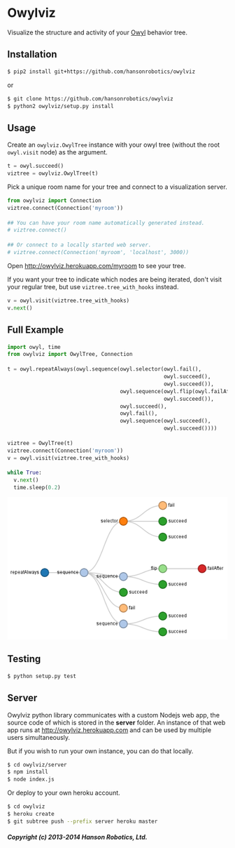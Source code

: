 # Owylviz

Visualize the structure and activity of your [Owyl](https://github.com/eykd/owyl) behavior tree.

## Installation

```bash
$ pip2 install git+https://github.com/hansonrobotics/owylviz
```

or

```bash
$ git clone https://github.com/hansonrobotics/owylviz
$ python2 owylviz/setup.py install
```

## Usage

Create an `owylviz.OwylTree` instance with your owyl tree (without the root
`owyl.visit` node) as the argument.
```python
t = owyl.succeed()
viztree = owylviz.OwylTree(t)
```

Pick a unique room name for your tree and connect to a visualization server.

```python
from owylviz import Connection
viztree.connect(Connection('myroom'))

## You can have your room name automatically generated instead.
# viztree.connect()

## Or connect to a locally started web server.
# viztree.connect(Connection('myroom', 'localhost', 3000))
```

Open http://owylviz.herokuapp.com/myroom to see your tree.

If you want your tree to indicate which nodes are being iterated, don't visit
your regular tree, but use `viztree.tree_with_hooks` instead.

```python
v = owyl.visit(viztree.tree_with_hooks)
v.next()
```

## Full Example

```python
import owyl, time
from owylviz import OwylTree, Connection

t = owyl.repeatAlways(owyl.sequence(owyl.selector(owyl.fail(),
                                                  owyl.succeed(),
                                                  owyl.succeed()),
                                    owyl.sequence(owyl.flip(owyl.failAfter(after=5)),
                                                  owyl.succeed()),
                                    owyl.succeed(),
                                    owyl.fail(),
                                    owyl.sequence(owyl.succeed(),
                                                  owyl.succeed())))

viztree = OwylTree(t)
viztree.connect(Connection('myroom'))
v = owyl.visit(viztree.tree_with_hooks)

while True:
  v.next()
  time.sleep(0.2)
```

![Example](docs/example.gif)

## Testing

```bash
$ python setup.py test
```

## Server

Owylviz python library communicates with a custom Nodejs web app, the source
code of which is stored in the **server** folder. An instance of that
web app runs at http://owylviz.herokuapp.com and can be used by multiple users
simultaneously.

But if you wish to run your own instance, you can do that locally.

```bash
$ cd owylviz/server
$ npm install
$ node index.js
```

Or deploy to your own heroku account.

```bash
$ cd owylviz
$ heroku create
$ git subtree push --prefix server heroku master
```
##### Copyright (c) 2013-2014 Hanson Robotics, Ltd.
